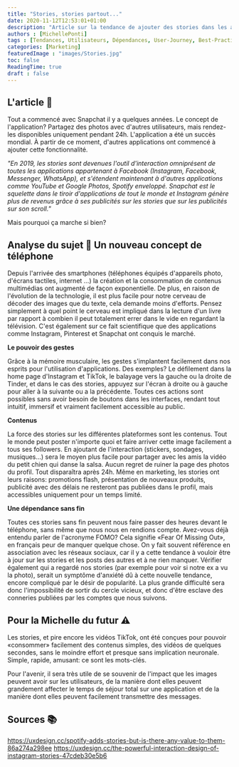 ```yaml
---
title: "Stories, stories partout..."
date: 2020-11-12T12:53:01+01:00
description: "Article sur la tendance de ajouter des stories dans les applications"
authors : [MichellePonti]
tags : [Tendances, Utilisateurs, Dépendances, User-Journey, Best-Practices, Personas]
categories: [Marketing]
featuredImage : "images/Stories.jpg"
toc: false
ReadingTime: true
draft : false
---
```


## L'article 📄
Tout a commencé avec Snapchat il y a quelques années. Le concept de l'application? Partagez des photos avec d'autres utilisateurs, mais rendez-les disponibles uniquement pendant 24h. L'application a été un succès mondial. À partir de ce moment, d'autres applications ont commencé à ajouter cette fonctionnalité. 

*"En 2019, les stories sont devenues l'outil d'interaction omniprésent de toutes les applications appartenant à Facebook (Instagram, Facebook, Messenger, WhatsApp), et s'étendent maintenant à d'autres applications comme YouTube et Google Photos, Spotify enveloppé. Snapchat est le squelette dans le tiroir d'applications de tout le monde et Instagram génère plus de revenus grâce à ses publicités sur les stories que sur les publicités sur son scroll."*

Mais pourquoi ça marche si bien?

## Analyse du sujet 🔎 **Un nouveau concept de téléphone**

Depuis l'arrivée des smartphones (téléphones équipés d'appareils photo, d'écrans tactiles, internet ...) la création et la consommation de contenus multimédias ont augmenté de façon exponentielle.
De plus, en raison de l'évolution de la technologie, il est plus facile pour notre cerveau de décoder des images que du texte, cela demande moins d'efforts. Pensez simplement à quel point le cerveau est impliqué dans la lecture d'un livre par rapport à combien il peut totalement errer dans le vide en regardant la télévision. C'est également sur ce fait scientifique que des applications comme Instagram, Pinterest et Snapchat ont conquis le marché.

**Le pouvoir des gestes**

Grâce à la mémoire musculaire, les gestes s'implantent facilement dans nos esprits pour l'utilisation d'applications. Des exemples? Le défilement dans la home page d'Instagram et TikTok, le balayage vers la gauche ou la droite de Tinder, et dans le cas des stories, appuyez sur l'écran à droite ou à gauche pour aller à la suivante ou a la précédente. Toutes ces actions sont possibles sans avoir besoin de boutons dans les interfaces, rendant tout intuitif, immersif et vraiment facilement accessible au public.

**Contenus**

La force des stories sur les différentes plateformes sont les contenus. Tout le monde peut poster n'importe quoi et faire arriver cette image facilement a tous ses followers. En ajoutant de l'interaction (stickers, sondages, musiques...) sera le moyen plus facile pour partager avec les amis la vidéo du petit chien qui danse la salsa. Aucun regret de ruiner la page des photos du profil. Tout disparaîtra après 24h. Même en marketing, les stories ont leurs raisons: promotions flash, présentation de nouveaux produits, publicité avec des délais ne resteront pas publiées dans le profil, mais accessibles uniquement pour un temps limité.

**Une dépendance sans fin**

Toutes ces stories sans fin peuvent nous faire passer des heures devant le téléphone, sans même que nous nous en rendions compte. Avez-vous déjà entendu parler de l'acronyme FOMO? Cela signifie «Fear Of Missing Out», en français peur de manquer quelque chose. On y fait souvent référence en association avec les réseaux sociaux, car il y a cette tendance à vouloir être à jour sur les stories et les posts des autres et à ne rien manquer.
Vérifier également qui a regardé nos stories (par exemple pour voir si notre ex a vu la photo), serait un symptôme d'anxiété dû à cette nouvelle tendance, encore compliqué par le désir de popularité.
La plus grande difficulté sera donc l'impossibilité de sortir du cercle vicieux, et donc d'être esclave des conneries publiées par les comptes que nous suivons.

## Pour la Michelle du futur ⚠️
Les stories, et pire encore les vidéos TikTok, ont été conçues pour pouvoir «consommer» facilement des contenus simples, des vidéos de quelques secondes, sans le moindre effort et presque sans implication neuronale. Simple, rapide, amusant: ce sont les mots-clés.

Pour l'avenir, il sera très utile de se souvenir de l'impact que les images peuvent avoir sur les utilisateurs, de la manière dont elles peuvent grandement affecter le temps de séjour total sur une application et de la manière dont elles peuvent facilement transmettre des messages.



## Sources 📚
https://uxdesign.cc/spotify-adds-stories-but-is-there-any-value-to-them-86a274a298ee
https://uxdesign.cc/the-powerful-interaction-design-of-instagram-stories-47cdeb30e5b6

